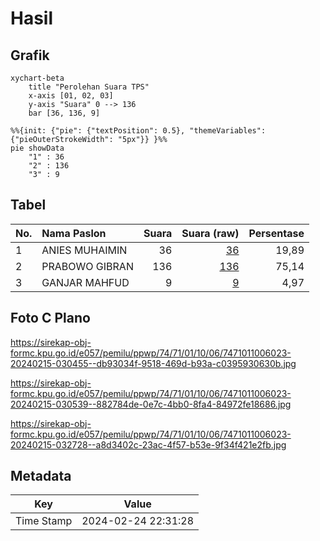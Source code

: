 # Hasil

## Grafik

```mermaid
xychart-beta
    title "Perolehan Suara TPS"
    x-axis [01, 02, 03]
    y-axis "Suara" 0 --> 136
    bar [36, 136, 9]
```

```mermaid
%%{init: {"pie": {"textPosition": 0.5}, "themeVariables": {"pieOuterStrokeWidth": "5px"}} }%%
pie showData
    "1" : 36
    "2" : 136
    "3" : 9
```

## Tabel

| No. | Nama Paslon    | Suara | Suara (raw) | Persentase |
|:--- |:-------------- | -----:| -----------:| ----------:|
| 1   | ANIES MUHAIMIN | 36    | [36][p-1]   | 19,89      |
| 2   | PRABOWO GIBRAN | 136   | [136][p-2]  | 75,14      |
| 3   | GANJAR MAHFUD  | 9     | [9][p-3]    | 4,97       |


[p-1]: https://github.com/gigit-pemilu/pemilu-2024-74-sulawesi-tenggara/blob/main/pilpres/hitung-suara/sub/74-sulawesi-tenggara/sub/71-kota-kendari/sub/01-mandonga/sub/1006-korumba/sub/023-tps/sub/paslon-1.txt
[p-2]: https://github.com/gigit-pemilu/pemilu-2024-74-sulawesi-tenggara/blob/main/pilpres/hitung-suara/sub/74-sulawesi-tenggara/sub/71-kota-kendari/sub/01-mandonga/sub/1006-korumba/sub/023-tps/sub/paslon-2.txt
[p-3]: https://github.com/gigit-pemilu/pemilu-2024-74-sulawesi-tenggara/blob/main/pilpres/hitung-suara/sub/74-sulawesi-tenggara/sub/71-kota-kendari/sub/01-mandonga/sub/1006-korumba/sub/023-tps/sub/paslon-3.txt

## Foto C Plano

https://sirekap-obj-formc.kpu.go.id/e057/pemilu/ppwp/74/71/01/10/06/7471011006023-20240215-030455--db93034f-9518-469d-b93a-c0395930630b.jpg

https://sirekap-obj-formc.kpu.go.id/e057/pemilu/ppwp/74/71/01/10/06/7471011006023-20240215-030539--882784de-0e7c-4bb0-8fa4-84972fe18686.jpg

https://sirekap-obj-formc.kpu.go.id/e057/pemilu/ppwp/74/71/01/10/06/7471011006023-20240215-032728--a8d3402c-23ac-4f57-b53e-9f34f421e2fb.jpg


## Metadata

| Key        | Value               |
| ---------- | ------------------- |
| Time Stamp | 2024-02-24 22:31:28 |



